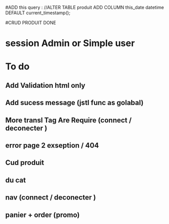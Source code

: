 #ADD this query :
//ALTER TABLE produit ADD COLUMN this_date datetime DEFAULT current_timestamp();

#CRUD PRODUIT DONE


# session Admin or Simple user 


# To do

## Add Validation html only 

## Add sucess message (jstl func as golabal)

## More transl Tag Are Require (connect / deconecter )
## error page 2 exseption / 404 

## Cud produit
## du cat
## nav (connect / deconecter )
## panier + order (promo)